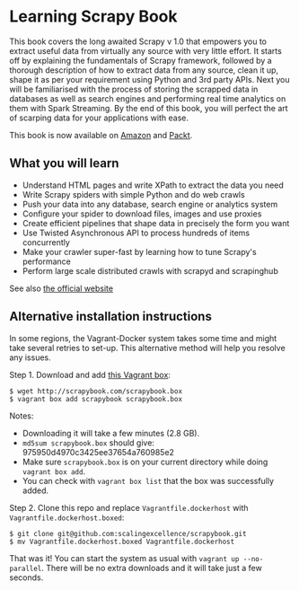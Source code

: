 Learning Scrapy Book
==========

This book covers the long awaited Scrapy v 1.0 that empowers you to extract useful data from virtually any source with very little effort. It starts off by explaining the fundamentals of Scrapy framework, followed by a thorough description of how to extract data from any source, clean it up, shape it as per your requirement using Python and 3rd party APIs. Next you will be familiarised with the process of storing the scrapped data in databases as well as search engines and performing real time analytics on them with Spark Streaming. By the end of this book, you will perfect the art of scarping data for your applications with ease.

This book is now available on [Amazon](http://amzn.to/1PeQ5O0) and [Packt](https://www.packtpub.com/big-data-and-business-intelligence/learning-scrapy).

## What you will learn

- Understand HTML pages and write XPath to extract the data you need
- Write Scrapy spiders with simple Python and do web crawls
- Push your data into any database, search engine or analytics system
- Configure your spider to download files, images and use proxies
- Create efficient pipelines that shape data in precisely the form you want
- Use Twisted Asynchronous API to process hundreds of items concurrently
- Make your crawler super-fast by learning how to tune Scrapy's performance
- Perform large scale distributed crawls with scrapyd and scrapinghub

See also [the official website](http://scrapybook.com)

## Alternative installation instructions

In some regions, the Vagrant-Docker system takes some time and might take several retries to set-up. This alternative method will help you resolve any issues.

Step 1. Download and add [this Vagrant box](http://scrapybook.com/scrapybook.box):

```
$ wget http://scrapybook.com/scrapybook.box
$ vagrant box add scrapybook scrapybook.box
```

Notes:
* Downloading it will take a few minutes (2.8 GB).
* `md5sum scrapybook.box` should give: 975950d4970c3425ee37654a760985e2
* Make sure `scrapybook.box` is on your current directory while doing `vagrant box add`.
* You can check with `vagrant box list` that the box was successfully added.

Step 2. Clone this repo and replace `Vagrantfile.dockerhost` with `Vagrantfile.dockerhost.boxed`:

```
$ git clone git@github.com:scalingexcellence/scrapybook.git
$ mv Vagrantfile.dockerhost.boxed Vagrantfile.dockerhost
```

That was it! You can start the system as usual with `vagrant up --no-parallel`. There will be no extra downloads and it will take just a few seconds.
